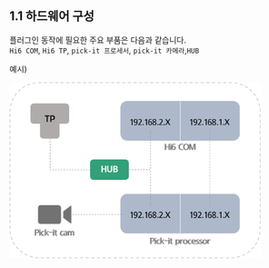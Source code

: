 ﻿## 1.1 하드웨어 구성

플러그인 동작에 필요한 주요 부품은 다음과 같습니다.  
`Hi6 COM`, `Hi6 TP`, `pick-it 프로세서`, `pick-it 카메라`,`HUB`  

예시)

<img src="../../_assets/04_hardware_net.png" height=310hv>